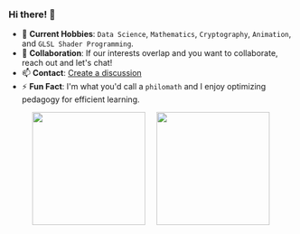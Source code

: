 ### Hi there! 👋

- 🌱 **Current Hobbies**: `Data Science`, `Mathematics`, `Cryptography`, `Animation`, and `GLSL Shader Programming`.
- 👯 **Collaboration**: If our interests overlap and you want to collaborate, reach out and let's chat!
- 📫 **Contact**: [Create a discussion](https://github.com/christopherball/christopherball/discussions)
- ⚡ **Fun Fact**: I'm what you'd call a `philomath` and I enjoy optimizing pedagogy for efficient learning.

<p align="center">
  <a href="#"><img height=200 align="center" src="https://github-readme-stats.vercel.app/api?username=christopherball&theme=synthwave&rank_icon=github&card_width=350" /></a>&nbsp;&nbsp;&nbsp;&nbsp;
  <a href="#"><img height=200 align="center" src="https://github-readme-stats.vercel.app/api/top-langs?username=christopherball&layout=compact&langs_count=8&card_width=350&theme=synthwave" /></a>
</p>

<!--
**christopherball/christopherball** is a ✨ _special_ ✨ repository because its `README.md` (this file) appears on your GitHub profile.

Here are some ideas to get you started:

- 🔭 I’m currently working on ...
- 🌱 I’m currently learning ...
- 👯 I’m looking to collaborate on ...
- 🤔 I’m looking for help with ...
- 💬 Ask me about ...
- 📫 How to reach me: ...
- 😄 Pronouns: ...
- ⚡ Fun fact: ...
-->
